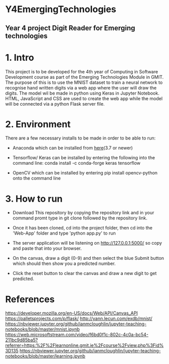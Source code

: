 # Y4EmergingTechnologies
## Year 4 project Digit Reader for Emerging technologies

# 1. Intro

This project is to be developed for the 4th year of Computing in Software Development course as part of the Emerging Technologies Module in GMIT. The purpose of this is to use the MNIST dataset to train a neural network to recognise hand written digits via a web app where the user will draw the digits.
The model wil be made in python using Keras in Jupyter Notebook. HTML, JavaScript and CSS are used to create the web app while the model will be connected via a python Flask server file.

# 2. Environment

There are a few necessary installs to be made in order to be able to run:

* Anaconda which can be installed from [here](https://www.anaconda.com/distribution/)(3.7 or newer)

* Tensorflow/ Keras can be installed by entering the following into the command line:
            conda install -c conda-forge keras tensorflow
            
* OpenCV which can be installed by entering pip install opencv-python onto the command line

# 3. How to run

* Download This repository by copying the repository link and in your command promt type in git clone followed by the repository link.

* Once it has been cloned, cd into the project folder, then cd into the 'Web-App' folder and type 'python app.py' to run
* The server application will be listening on http://127.0.0.1:5000/ so copy and paste that into your browser.
* On the canvas, draw a digit (0-9) and then select the blue Submit button which should then show you a predicted number.
* Click the reset button to clear the canvas and draw a new digit to get predicted.

# References

https://developer.mozilla.org/en-US/docs/Web/API/Canvas_API
https://palletsprojects.com/p/flask/
http://yann.lecun.com/exdb/mnist/
https://nbviewer.jupyter.org/github/ianmcloughlin/jupyter-teaching-notebooks/blob/master/mnist.ipynb
https://web.microsoftstream.com/video/f6bd0f1c-802c-4c0a-bc54-211bc9d85ba5?referrer=https:%2F%2Flearnonline.gmit.ie%2Fcourse%2Fview.php%3Fid%3D135
https://nbviewer.jupyter.org/github/ianmcloughlin/jupyter-teaching-notebooks/blob/master/learning.ipynb
